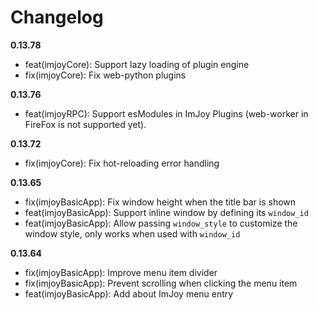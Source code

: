 # Changelog
**0.13.78**
 - feat(imjoyCore): Support lazy loading of plugin engine
 - fix(imjoyCore): Fix web-python plugins

**0.13.76**
 - feat(imjoyRPC): Support esModules in ImJoy Plugins (web-worker in FireFox is not supported yet).

**0.13.72**
 - fix(imjoyCore): Fix hot-reloading error handling

**0.13.65**
 - fix(imjoyBasicApp): Fix window height when the title bar is shown
 - feat(imjoyBasicApp): Support inline window by defining its `window_id`
 - feat(imjoyBasicApp): Allow passing `window_style` to customize the window style, only works when used with `window_id`

**0.13.64**
 - fix(imjoyBasicApp): Improve menu item divider
 - fix(imjoyBasicApp): Prevent scrolling when clicking the menu item
 - feat(imjoyBasicApp): Add about ImJoy menu entry